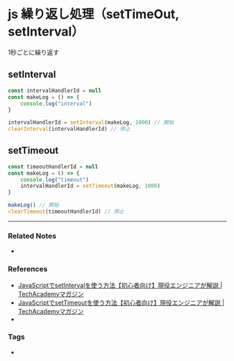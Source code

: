 # js 繰り返し処理（setTimeOut, setInterval）
1秒ごとに繰り返す

## setInterval
```js
const intervalHandlerId = null
const makeLog = () => {
	console.log("interval")
}

intervalHandlerId = setInterval(makeLog, 1000) // 開始
clearInterval(intervalHandlerId) // 停止
```

## setTimeout
```js
const timeoutHandlerId = null
const makeLog = () => {
	console.log("timeout")
	intervalHandlerId = setTimeout(makeLog, 1000)
}

makeLog() // 開始
clearTimeout(timeoutHandlerId) // 停止
```



----
### Related Notes
- 

### References
- [JavaScriptでsetIntervalを使う方法【初心者向け】現役エンジニアが解説 | TechAcademyマガジン](https://techacademy.jp/magazine/5537)
- [JavaScriptでsetTimeoutを使う方法【初心者向け】現役エンジニアが解説 | TechAcademyマガジン](https://techacademy.jp/magazine/5541)
- 

### Tags
- 